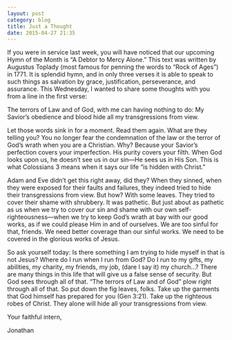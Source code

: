 ```yaml
---
layout: post
category: blog
title: Just a Thought
date: 2015-04-27 21:35
---
```


If you were in service last week, you will have noticed that our upcoming Hymn of the Month is “A Debtor to Mercy Alone.” This text was written by Augustus Toplady (most famous for penning the words to “Rock of Ages”) in 1771. It is splendid hymn, and in only three verses it is able to speak to such things as salvation by grace, justification, perseverance, and assurance. This Wednesday, I wanted to share some thoughts with you from a line in the first verse:

The terrors of Law and of God, with me can having nothing to do:
My Savior’s obedience and blood hide all my transgressions from view.

Let those words sink in for a moment. Read them again. What are they telling you? You no longer fear the condemnation of the law or the terror of God’s wrath when you are a Christian. Why? Because your Savior’s perfection covers your imperfection. His purity covers your filth. When God looks upon us, he doesn’t see us in our sin—He sees us in His Son. This is what Colossians 3 means when it says our life “is hidden with Christ.”

Adam and Eve didn’t get this right away, did they? When they sinned, when they were exposed for their faults and failures, they indeed tried to hide their transgressions from view. But how? With some leaves. They tried to cover their shame with shrubbery. It was pathetic. But just about as pathetic as us when we try to cover our sin and shame with our own self-righteousness—when we try to keep God’s wrath at bay with our good works, as if we could please Him in and of ourselves. We are too sinful for that, friends.  We need better coverage than our sinful works. We need to be covered in the glorious works of Jesus.

So ask yourself today: Is there something I am trying to hide myself in that is not Jesus? Where do I run when I run from God? Do I run to my gifts, my abilities, my charity, my friends, my job, (dare I say it) my church…? There are many things in this life that will give us a false sense of security. But God sees through all of that. “The terrors of Law and of God” plow right through all of that. So put down the fig leaves, folks. Take up the garments that God himself has prepared for you (Gen 3:21). Take up the righteous robes of Christ. They alone will hide all your transgressions from view.

Your faithful intern,

Jonathan
